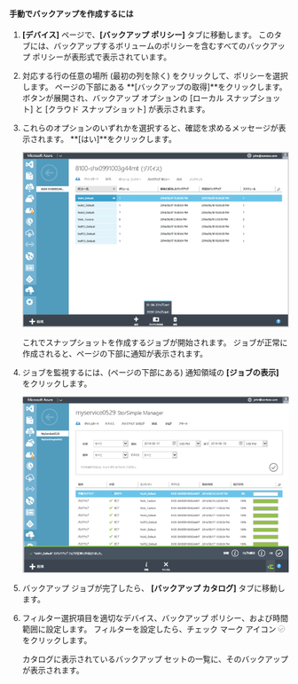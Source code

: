 
<!--author=SharS last changed: 9/15/15-->


#### <a name="to-create-a-manual-backup"></a>手動でバックアップを作成するには
1. **[デバイス]** ページで、**[バックアップ ポリシー]** タブに移動します。 このタブには、バックアップするボリュームのポリシーを含むすべてのバックアップ ポリシーが表形式で表示されています。
2. 対応する行の任意の場所 (最初の列を除く) をクリックして、ポリシーを選択します。 ページの下部にある **[バックアップの取得]**をクリックします。 ボタンが展開され、バックアップ オプションの [ローカル スナップショット] と [クラウド スナップショット] が表示されます。 
3. これらのオプションのいずれかを選択すると、確認を求めるメッセージが表示されます。 **[はい]**をクリックします。 
   
    ![手動バックアップの作成](./media/storsimple-create-manual-backup/HCS_CreateManualBackup1-include.png)
   
    これでスナップショットを作成するジョブが開始されます。 ジョブが正常に作成されると、ページの下部に通知が表示されます。
4. ジョブを監視するには、(ページの下部にある) 通知領域の **[ジョブの表示]** をクリックします。 
   
    ![手動バックアップの監視](./media/storsimple-create-manual-backup/HCS_CreateManualBackup2-include.png)
5. バックアップ ジョブが完了したら、 **[バックアップ カタログ]** タブに移動します。
6. フィルター選択項目を適切なデバイス、バックアップ ポリシー、および時間範囲に設定します。 フィルターを設定したら、チェック マーク アイコン  ![チェック マーク アイコン](./media/storsimple-create-manual-backup/HCS_CheckIcon-include.png) をクリックします。
   
   カタログに表示されているバックアップ セットの一覧に、そのバックアップが表示されます。

